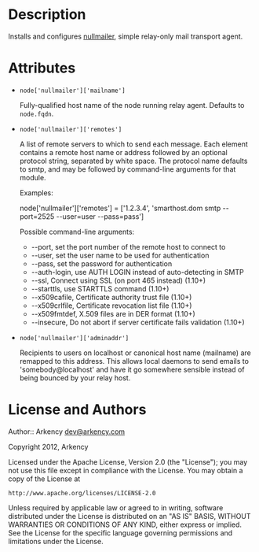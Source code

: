 Description
===========

Installs and configures [nullmailer](http://untroubled.org/nullmailer/), simple relay-only mail transport agent.

Attributes
==========

- `node['nullmailer']['mailname']`

  Fully-qualified host name of the node running relay agent. Defaults to `node.fqdn`.

- `node['nullmailer']['remotes']`

  A list of remote servers to which to send each message. Each element contains a remote host name or address followed by an optional  protocol            string,  separated by white space.  The protocol name defaults to smtp, and may be followed by command-line arguments for that module.

  Examples:

    node['nullmailer']['remotes'] = ['1.2.3.4', 'smarthost.dom smtp --port=2525 --user=user --pass=pass']

  Possible command-line arguments:

  - --port, set the port number of the remote host to connect to
  - --user, set the user name to be used for authentication
  - --pass, set the password for authentication
  - --auth-login, use AUTH LOGIN instead of auto-detecting in SMTP
  - --ssl, Connect using SSL (on port 465 instead) (1.10+)
  - --starttls, use STARTTLS command (1.10+)
  - --x509cafile, Certificate authority trust file (1.10+)
  - --x509crlfile, Certificate revocation list file (1.10+)
  - --x509fmtdef, X.509 files are in DER format (1.10+)
  - --insecure, Do not abort if server certificate fails validation (1.10+)


- `node['nullmailer']['adminaddr']`

  Recipients to users on localhost or canonical host name (mailname) are remapped to this address. This allows local daemons to send emails to 'somebody@localhost' and have it go somewhere sensible instead of being bounced by your relay host.

License and Authors
===================

Author:: Arkency <dev@arkency.com>

Copyright 2012, Arkency

Licensed under the Apache License, Version 2.0 (the "License");
you may not use this file except in compliance with the License.
You may obtain a copy of the License at

    http://www.apache.org/licenses/LICENSE-2.0

Unless required by applicable law or agreed to in writing, software
distributed under the License is distributed on an "AS IS" BASIS,
WITHOUT WARRANTIES OR CONDITIONS OF ANY KIND, either express or implied.
See the License for the specific language governing permissions and
limitations under the License.
